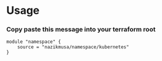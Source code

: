 # Usage

### Copy paste this message into your terraform root
```
module "namespace" {
    source = "nazikmusa/namespace/kubernetes"
}
```